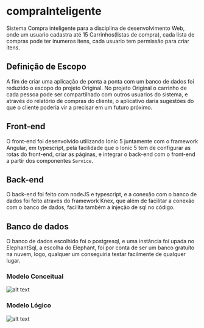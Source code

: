 # compraInteligente
Sistema Compra inteligente para a disciplina de desenvolvimento Web, onde um usuario cadastra até 15 Carrinhos(listas de compra), cada lista de compras pode ter inumeros itens, cada usuario tem permissão para criar itens.

## Definição de Escopo
A fim de criar uma aplicação de ponta a ponta com um banco de dados foi reduzido o escopo do projeto Original.
No projeto Original o carrinho de cada pessoa pode ser compartilhado com outros usuarios do sistema, e através do relatório de compras do cliente, o aplicativo daria sugestões do que o cliente poderia vir a precisar em um futuro próximo.

## Front-end
O front-end foi desenvolvido utilizando Ionic 5 juntamente com o framework Angular, em typescript, pela facilidade que o Ionic 5 tem de configurar as rotas do front-end, criar as páginas, e integrar o back-end com o front-end a partir dos componentes `Service`.

## Back-end
O back-end foi feito com nodeJS e typescript, e a conexão com o banco de dados foi feito através do framework Knex, que além de facilitar a conexão com o banco de dados, facilita também a injeção de sql no código.

## Banco de dados
O banco de dados escolhido foi o postgresql, e uma instância foi upada no ElephantSql, a escolha do Elephant, foi por conta de ser um banco gratuito na nuvem, logo, qualquer um conseguiria testar facilmente de qualquer lugar.
### Modelo Conceitual
![alt text](https://github.com/RafaelDAnjos/compraInteligente/blob/master/imagens/ModeloFisico.jpg)
### Modelo Lógico
![alt text](https://github.com/RafaelDAnjos/compraInteligente/blob/master/imagens/ModeloLogico.jpg)


